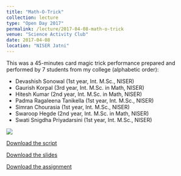 ```yaml
---
title: "Math-O-Trick"
collection: lecture
type: "Open Day 2017"
permalink: /lecture/2017-04-08-math-o-trick
venue: "Science Activity Club"
date: 2017-04-08
location: "NISER Jatni"
---
```


This was a 45-minutes card magic trick performance prepared and performed by 7 students from my college (alphabetic order):

* Devashish Sonowal (1st year, Int. M.Sc., NISER)
* Gaurish Korpal (3rd year, Int. M.Sc. in Math, NISER)
* Hitesh Kumar (2nd year, Int. M.Sc. in Math, NISER)
* Padma Ragaleena Tanikella (1st year, Int. M.Sc., NISER)
* Simran Chourasia (1st year, Int. M.Sc., NISER)
* Swaroop Hegde (2nd year, Int. M.Sc. in Math, NISER)
* Swati Snigdha Priyadarsini (1st year, Int. M.Sc., NISER)

![](/images/mathposter.jpg)

[Download the script](http://gkorpal.github.io/files/script.pdf)

[Download the slides](http://gkorpal.github.io/files/math-o-trick-slides.pdf)

[Download the assignment](http://gkorpal.github.io/files/math-o-tirck1.pdf)
